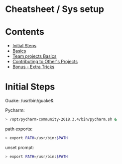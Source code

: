 Cheatsheet / Sys setup
=====================

Contents
========

* [Initial Steps](#initial-steps)
* [Basics](#basics)
* [Team projects Basics](#team-projects-basics)
* [Contributing to Other's Projects](#contributing-to-others-projects)
* [Bonus - Extra Tricks](#bonus---extra-tricks)


Initial Steps
==============
Guake:
/usr/bin/guake&

Pycharm:
```bash
> /opt/pycharm-community-2018.3.4/bin/pycharm.sh &
```

path exports:
```bash
> export PATH=/usr/bin:$PATH
```

unset prompt:
```bash
> export PATH=/usr/bin:$PATH
```
